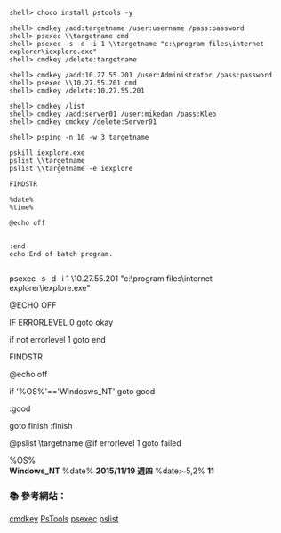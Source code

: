 
```console
shell> choco install pstools -y
```

```console
shell> cmdkey /add:targetname /user:username /pass:password
shell> psexec \\targetname cmd
shell> psexec -s -d -i 1 \\targetname "c:\program files\internet explorer\iexplore.exe"
shell> cmdkey /delete:targetname
```

```console
shell> cmdkey /add:10.27.55.201 /user:Administrator /pass:password
shell> psexec \\10.27.55.201 cmd
shell> cmdkey /delete:10.27.55.201
```

```console
shell> cmdkey /list
shell> cmdkey /add:server01 /user:mikedan /pass:Kleo
shell> cmdkey cmdkey /delete:Server01
```

```console
shell> psping -n 10 -w 3 targetname

pskill iexplore.exe
pslist \\targetname 
pslist \\targetname -e iexplore 

FINDSTR

%date%
%time%

@echo off


:end
echo End of batch program.
 
```


psexec -s -d -i 1 \\10.27.55.201 "c:\program files\internet explorer\iexplore.exe"



@ECHO OFF

IF ERRORLEVEL 0 goto okay

if not errorlevel 1 goto end


FINDSTR


@echo off

if '%OS%'=='Windosws_NT' goto good

:good

goto finish
:finish

@pslist \\targetname
@if errorlevel 1 goto failed 


%OS%  
**Windows_NT**
%date%
**2015/11/19 週四**
%date:~5,2%
**11**


### :books: 參考網站：

[](https://technet.microsoft.com/zh-tw/library/cc754335(v=ws.10).aspx)
[cmdkey](https://technet.microsoft.com/zh-tw/library/cc754243(v=ws.10).aspx)
[PsTools](https://technet.microsoft.com/en-us/sysinternals/bb896649.aspx)
[psexec](https://technet.microsoft.com/en-us/sysinternals/psexec)
[pslist](https://technet.microsoft.com/en-us/sysinternals/pslist)